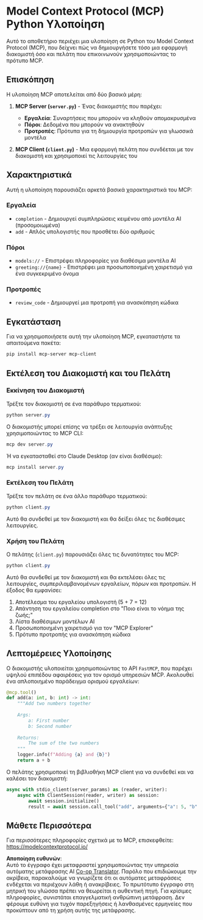 <!--
CO_OP_TRANSLATOR_METADATA:
{
  "original_hash": "706b9b075dc484b73a053e6e9c709b4b",
  "translation_date": "2025-07-13T23:32:45+00:00",
  "source_file": "04-PracticalImplementation/samples/python/README.md",
  "language_code": "el"
}
-->
# Model Context Protocol (MCP) Python Υλοποίηση

Αυτό το αποθετήριο περιέχει μια υλοποίηση σε Python του Model Context Protocol (MCP), που δείχνει πώς να δημιουργήσετε τόσο μια εφαρμογή διακομιστή όσο και πελάτη που επικοινωνούν χρησιμοποιώντας το πρότυπο MCP.

## Επισκόπηση

Η υλοποίηση MCP αποτελείται από δύο βασικά μέρη:

1. **MCP Server (`server.py`)** - Ένας διακομιστής που παρέχει:
   - **Εργαλεία**: Συναρτήσεις που μπορούν να κληθούν απομακρυσμένα
   - **Πόροι**: Δεδομένα που μπορούν να ανακτηθούν
   - **Προτροπές**: Πρότυπα για τη δημιουργία προτροπών για γλωσσικά μοντέλα

2. **MCP Client (`client.py`)** - Μια εφαρμογή πελάτη που συνδέεται με τον διακομιστή και χρησιμοποιεί τις λειτουργίες του

## Χαρακτηριστικά

Αυτή η υλοποίηση παρουσιάζει αρκετά βασικά χαρακτηριστικά του MCP:

### Εργαλεία
- `completion` - Δημιουργεί συμπληρώσεις κειμένου από μοντέλα AI (προσομοιωμένα)
- `add` - Απλός υπολογιστής που προσθέτει δύο αριθμούς

### Πόροι
- `models://` - Επιστρέφει πληροφορίες για διαθέσιμα μοντέλα AI
- `greeting://{name}` - Επιστρέφει μια προσωποποιημένη χαιρετισμό για ένα συγκεκριμένο όνομα

### Προτροπές
- `review_code` - Δημιουργεί μια προτροπή για ανασκόπηση κώδικα

## Εγκατάσταση

Για να χρησιμοποιήσετε αυτή την υλοποίηση MCP, εγκαταστήστε τα απαιτούμενα πακέτα:

```powershell
pip install mcp-server mcp-client
```

## Εκτέλεση του Διακομιστή και του Πελάτη

### Εκκίνηση του Διακομιστή

Τρέξτε τον διακομιστή σε ένα παράθυρο τερματικού:

```powershell
python server.py
```

Ο διακομιστής μπορεί επίσης να τρέξει σε λειτουργία ανάπτυξης χρησιμοποιώντας το MCP CLI:

```powershell
mcp dev server.py
```

Ή να εγκατασταθεί στο Claude Desktop (αν είναι διαθέσιμο):

```powershell
mcp install server.py
```

### Εκτέλεση του Πελάτη

Τρέξτε τον πελάτη σε ένα άλλο παράθυρο τερματικού:

```powershell
python client.py
```

Αυτό θα συνδεθεί με τον διακομιστή και θα δείξει όλες τις διαθέσιμες λειτουργίες.

### Χρήση του Πελάτη

Ο πελάτης (`client.py`) παρουσιάζει όλες τις δυνατότητες του MCP:

```powershell
python client.py
```

Αυτό θα συνδεθεί με τον διακομιστή και θα εκτελέσει όλες τις λειτουργίες, συμπεριλαμβανομένων εργαλείων, πόρων και προτροπών. Η έξοδος θα εμφανίσει:

1. Αποτέλεσμα του εργαλείου υπολογιστή (5 + 7 = 12)
2. Απάντηση του εργαλείου completion στο "Ποιο είναι το νόημα της ζωής;"
3. Λίστα διαθέσιμων μοντέλων AI
4. Προσωποποιημένη χαιρετισμό για τον "MCP Explorer"
5. Πρότυπο προτροπής για ανασκόπηση κώδικα

## Λεπτομέρειες Υλοποίησης

Ο διακομιστής υλοποιείται χρησιμοποιώντας το API `FastMCP`, που παρέχει υψηλού επιπέδου αφαιρέσεις για τον ορισμό υπηρεσιών MCP. Ακολουθεί ένα απλοποιημένο παράδειγμα ορισμού εργαλείων:

```python
@mcp.tool()
def add(a: int, b: int) -> int:
    """Add two numbers together
    
    Args:
        a: First number
        b: Second number
    
    Returns:
        The sum of the two numbers
    """
    logger.info(f"Adding {a} and {b}")
    return a + b
```

Ο πελάτης χρησιμοποιεί τη βιβλιοθήκη MCP client για να συνδεθεί και να καλέσει τον διακομιστή:

```python
async with stdio_client(server_params) as (reader, writer):
    async with ClientSession(reader, writer) as session:
        await session.initialize()
        result = await session.call_tool("add", arguments={"a": 5, "b": 7})
```

## Μάθετε Περισσότερα

Για περισσότερες πληροφορίες σχετικά με το MCP, επισκεφθείτε: https://modelcontextprotocol.io/

**Αποποίηση ευθυνών**:  
Αυτό το έγγραφο έχει μεταφραστεί χρησιμοποιώντας την υπηρεσία αυτόματης μετάφρασης AI [Co-op Translator](https://github.com/Azure/co-op-translator). Παρόλο που επιδιώκουμε την ακρίβεια, παρακαλούμε να γνωρίζετε ότι οι αυτόματες μεταφράσεις ενδέχεται να περιέχουν λάθη ή ανακρίβειες. Το πρωτότυπο έγγραφο στη μητρική του γλώσσα πρέπει να θεωρείται η αυθεντική πηγή. Για κρίσιμες πληροφορίες, συνιστάται επαγγελματική ανθρώπινη μετάφραση. Δεν φέρουμε ευθύνη για τυχόν παρεξηγήσεις ή λανθασμένες ερμηνείες που προκύπτουν από τη χρήση αυτής της μετάφρασης.